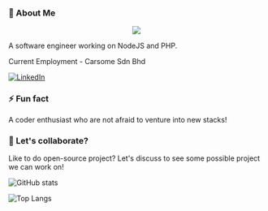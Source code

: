 ### 👋 About Me

<p align="center">
  <a href="https://skillicons.dev">
    <img src="https://skillicons.dev/icons?i=aws,nodejs,ts,js,rails,ruby,php" />
  </a>
</p>

A software engineer working on NodeJS and PHP.

Current Employment - Carsome Sdn Bhd

[![LinkedIn](https://img.shields.io/badge/LinkedIn-0072b1?style=for-the-badge&logo=LinkedIn&logoColor=white)](https://www.linkedin.com/in/mdazzam/) 


### ⚡ Fun fact

A coder enthusiast who are not afraid to venture into new stacks!


### 🤔 Let's collaborate?

Like to do open-source project? Let's discuss to see some possible project we can work on!


![GitHub stats](https://github-readme-stats-x6s6.vercel.app/api?username=sendtoazzam&show_icons=true&theme=transparent)

![Top Langs](https://github-readme-stats-x6s6.vercel.app/api/top-langs/?username=sendtoazzam&layout=compact&theme=transparent&hide=html,css,java,c%2B%2B,blade,cmake,swift,lua,arduino,c,kotlin,objective-c,vue,shell,dockerfile)
